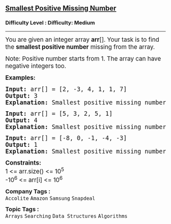<h2><a href="https://www.geeksforgeeks.org/problems/smallest-positive-missing-number-1587115621/1">Smallest Positive Missing Number</a></h2><h3>Difficulty Level : Difficulty: Medium</h3><hr><div class="problems_problem_content__Xm_eO" style="user-select: auto;"><p style="user-select: auto;"><span style="font-size: 14pt; user-select: auto;">You are given an integer array&nbsp;<strong style="user-select: auto;">arr</strong>[]. Your task is to find the <strong style="user-select: auto;">smallest positive number</strong>&nbsp;missing from the array.</span></p>
<p style="user-select: auto;"><span style="font-size: 14pt; user-select: auto;">Note: Positive number starts from 1. The array can have negative integers too.</span></p>
<p style="user-select: auto;"><span style="font-size: 14pt; user-select: auto;"><strong style="user-select: auto;">Examples:</strong></span></p>
<pre style="user-select: auto;"><span style="font-size: 14pt; user-select: auto;"><strong style="user-select: auto;">Input: </strong>arr[] = [2, -3, 4, 1, 1, 7]
<strong style="user-select: auto;">Output: </strong>3<strong style="user-select: auto;">
Explanation: </strong>Smallest positive missing number is 3.
</span></pre>
<pre style="user-select: auto;"><span style="font-size: 14pt; user-select: auto;"><strong style="user-select: auto;">Input: </strong>arr[] = [5, 3, 2, 5, 1]
<strong style="user-select: auto;">Output: </strong>4<strong style="user-select: auto;">
Explanation: </strong>Smallest positive missing number is 4.<br style="user-select: auto;"></span></pre>
<pre style="user-select: auto;"><span style="font-size: 14pt; user-select: auto;"><strong style="user-select: auto;">Input: </strong>arr[] = [-8, 0, -1, -4, -3]
<strong style="user-select: auto;">Output: </strong>1<strong style="user-select: auto;">
Explanation: </strong>Smallest positive missing number is 1.</span></pre>
<p style="user-select: auto;"><span style="font-size: 14pt; user-select: auto;"><strong style="user-select: auto;">Constraints:</strong> &nbsp; <br style="user-select: auto;">1 &lt;= arr.size() &lt;= 10<sup style="user-select: auto;">5</sup><br style="user-select: auto;">-10<sup style="user-select: auto;">6</sup>&nbsp;&lt;= arr[i] &lt;= 10<sup style="user-select: auto;">6</sup></span></p></div><p><span style=font-size:18px><strong>Company Tags : </strong><br><code>Accolite</code>&nbsp;<code>Amazon</code>&nbsp;<code>Samsung</code>&nbsp;<code>Snapdeal</code>&nbsp;<br><p><span style=font-size:18px><strong>Topic Tags : </strong><br><code>Arrays</code>&nbsp;<code>Searching</code>&nbsp;<code>Data Structures</code>&nbsp;<code>Algorithms</code>&nbsp;